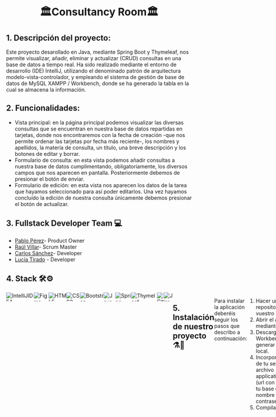 <h1 align="center">🏛️Consultancy Room🏛️</h1>

<h2>1. Descripción del proyecto:</h2>

Este proyecto desarollado en Java, mediante Spring Boot y Thymeleaf, nos permite visualizar, añadir, eliminar y actualizar (CRUD) consultas en una base de datos a 
tiempo real. Ha sido realizado mediante el entorno de desarrollo (IDE) IntelliJ, utilizando el denominado patrón de arquitectura modelo-vista-controlador, y empleando el sistema de gestión de base de datos de MySQL XAMPP / Workbench, donde se ha generado la tabla en la cual se almacena la información. 

<h2>2. Funcionalidades:</h2>

<ul>
<li>Vista principal: en la página principal podemos visualizar las diversas consultas que se encuentran en nuestra base de datos repartidas en tarjetas, donde nos 
encontraremos con la fecha de creación -que nos permite ordenar las tarjetas por fecha más reciente-, los nombres y apellidos, la matería de consulta, un título,
una breve descripción y los botones de editar y borrar.</li>
<li>Formulario de consulta: en esta vista podemos añadir consultas a nuestra base de datos cumplimentando, obligatoriamente, los diversos campos que nos aparecen
en pantalla. Posteriormente debemos de presionar el botón de enviar. </li>
<li>Formulario de edición: en esta vista nos aparecen los datos de la tarea que hayamos seleccionado para así poder editarlos. Una vez hayamos concluído la
edición de nuestra consulta únicamente debemos presionar el botón de actualizar.</li>
</ul>

<h2>3. Fullstack Developer Team 💻</h2>

- [Pablo Pérez](https://github.com/Perezdh13)- Product Owner
- [Raúl Villar](https://github.com/RaulVillar)- Scrum Master
- [Carlos Sánchez](https://github.com/Holapueblodev)- Developer
- [Lucía Tirado](https://github.com/Luciatt) - Developer

<h2>4. Stack 🛠️⚙️</h2>

<div width="400" height="400" style="display:flex" style="margin-left:50" >
 <img style="display: flex-wrap" align="center"  height="24" width="auto" alt="IntelliJIDEA" src="https://img.shields.io/badge/IntelliJIDEA-000000.svg?style=for-the-badge&logo=intellij-idea&logoColor=white"/>
<img style="display: flex-wrap" align="center"  height="24" width="auto" alt="Figma" src="https://img.shields.io/badge/Figma-F24E1E?style=for-the-badge&logo=figma&logoColor=white"/>
<img style="display: flex-wrap" align="center"  height="24" width="auto" alt="HTML5" src="https://img.shields.io/badge/HTML5-E34F26?style=for-the-badge&logo=html5&logoColor=white"/>
<img style="display: flex-wrap" align="center"  height="24" width="auto" alt="CSS3" src="https://img.shields.io/badge/CSS3-1572B6?style=for-the-badge&logo=css3&logoColor=white"/>
  <img style="display: flex-wrap" align="center"  height="24" width="auto" alt="Bootstrap" src="https://img.shields.io/badge/bootstrap-%23563D7C.svg?style=for-the-badge&logo=bootstrap&logoColor=white"/>
   <img style="display: flex-wrap" align="center"  height="24" width="auto" alt="Java" src="https://img.shields.io/badge/java-%23ED8B00.svg?style=for-the-badge&logo=java&logoColor=white"/>
<img style="display: flex-wrap" align="center"  height="24" width="auto" alt="Spring" src="https://img.shields.io/badge/spring-%236DB33F.svg?style=for-the-badge&logo=spring&logoColor=white"/>
  <img style="display: flex-wrap" align="center"  height="24" width="auto" alt="Thymeleaf" src="https://img.shields.io/badge/Thymeleaf-%23005C0F.svg?style=for-the-badge&logo=Thymeleaf&logoColor=white"/>
<img style="display: flex-wrap" align="center"  height="24" width="auto" alt="Git" src="https://img.shields.io/badge/GIT-E44C30?style=for-the-badge&logo=git&logoColor=white"/>  
  <img style="display: flex-wrap" align="center"  height="24" width="auto" alt="Jira" src="https://img.shields.io/badge/jira-%230A0FFF.svg?style=for-the-badge&logo=jira&logoColor=white"/>

<h2>5. Instalación de nuestro proyecto ⚗️🧪</h2>

Para instalar la aplicación deberéis seguir los pasos que describo a continuación:

  1. Hacer un clon del repositorio en vuestro escritorio.
  2. Abrir el archivo mediante IntelliJ.
  3. Descargar XAMPP o Workbench para generar un servidor local. 
  4. Incorporar los datos de tu servidor en el archivo application.properties (url con el nombre de tu base de datos, nombre de usuario y contraseña).
  5. Compilar el proyecto. 


<h2>6. Metodología:</h2>
<ul>
<li>Mob programming.</li>
<li>Pair programming.</li>
<li>Solo programming.</li>
<li>Agile with SCRUM.</li>
</ul>


<h2>12. Final Product</h2>

<h3>Página Principal</h3>
<img width="895" alt="homepage1" src="https://github.com/Perezdh13/consultancy-project/blob/main/src/main/resources/static/images/Captura%20de%20pantalla%202023-03-17%20114108.png">


<h3>Formulario</h3>
<img width="895" alt="viewstart movile" src="https://github.com/Perezdh13/consultancy-project/blob/main/src/main/resources/static/images/Captura%20de%20pantalla%202023-03-17%20114135.png">

<p>Editar la consulta</p>
<img width="895" alt="contact" src="https://github.com/Perezdh13/consultancy-project/blob/main/src/main/resources/static/images/Captura%20de%20pantalla%202023-03-17%20114135.jpg">

<img width="500" src="https://user-images.githubusercontent.com/119872787/226292394-28bca6d4-7050-4d43-8fb7-cf8bea95fd4d.png">
![imagen](https://user-images.githubusercontent.com/119872787/226292531-d9032aa5-c487-4fad-9d06-1f4813826335.png)


